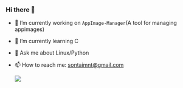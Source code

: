 ### Hi there 👋

- 🔭 I’m currently working on `AppImage-Manager`(A tool for managing appimages)
- 🌱 I’m currently learning C
- 💬 Ask me about Linux/Python
- 📫 How to reach me: sontaimnt@gmail.com
  
  <img src="http://github-profile-summary-cards.vercel.app/api/cards/most-commit-language?username=sontaimnt&theme=default" />
